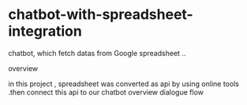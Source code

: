 # chatbot-with-spreadsheet-integration

chatbot, which fetch datas from Google spreadsheet ..





overview





in this project , spreadsheet was converted as api by using online tools .then connect this api to our chatbot overview dialogue flow 
